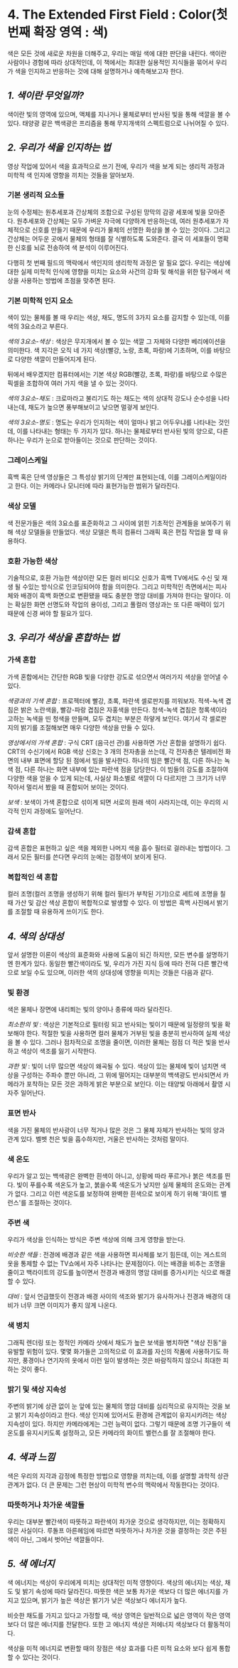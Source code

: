# 4. The Extended First Field : Color(첫 번째 확장 영역 : 색)
색은 모든 것에 새로운 차원을 더해주고, 우리는 매일 색에 대한 판단을 내린다. 색이란 사람이나 경험에 따라 상대적인데, 이 책에서는 최대한
실용적인 지식들을 묶어서 우리가 색을 인지하고 반응하는 것에 대해 설명하거나 예측해보고자 한다.

## _1. 색이란 무엇일까?_
색이란 빛의 영역에 있으며, 액체를 지나거나 물체로부터 반사된 빛을 통해 색깔을 볼 수 있다. 태양광 같은 백색광은 프리즘을 통해
무지개색의 스펙트럼으로 나뉘어질 수 있다.

## _2. 우리가 색을 인지하는 법_
영상 작업에 있어서 색을 효과적으로 쓰기 전에, 우리가 색을 보게 되는 생리적 과정과 미학적 색 인지에 영향을 끼치는 것들을 알아보자.

### 기본 생리적 요소들
눈의 수정체는 원추세포과 간상체의 조합으로 구성된 망막의 감광 세포에 빛을 모아준다. 원추세포와 간상체는 모두 가벼운 자극에 다양하게 반응하는데, 여러 원추세포가 자체적으로 신호를 만들기 때문에 우리가 물체의 선명한 화상을 볼 수 있는 것이다. 그리고 간상체는 어두운 곳에서 물체의 형태를 잘 식별하도록 도와준다. 결국 이 세포들이 명확한 신호를 뇌로 전송하여 색 분석이 이루어진다.

다행히 첫 번째 필드의 맥락에서 색인지의 생리학적 과정은 알 필요 없다. 우리는 색상에 대한 실제 미학적 인식에 영향을 미치는 요소와 사건의 강화 및 해석을 위한 탐구에서 색상을 사용하는 방법에 초점을 맞추면 된다.

### 기본 미학적 인지 요소
색이 있는 물체를 볼 때 우리는 색상, 채도, 명도의 3가지 요소를 감지할 수 있는데, 이를 색의 3요소라고 부른다.

_색의 3요소-색상_ : 색상은 무지개에서 볼 수 있는 색깔 그 자체와 다양한 베리에이션을 의미한다. 색 지각은 오직 네 가지 색상(빨강, 노랑, 초록, 파랑)에  기초하며, 이를 바탕으로 다양한 색깔이 만들어지게 된다. 

뒤에서 배우겠지만 컴퓨터에서는 기본 색상 RGB(빨강, 초록, 파랑)를 바탕으로 수많은 픽셀을 조합하여 여러 가지 색을 낼 수 있는 것이다. 

_색의 3요소-채도_ : 크로마라고 불리기도 하는 채도는 색의 상대적 강도나 순수성을 나타내는데, 채도가 높으면 풍부해보이고 낮으면 멀겋게 보인다.

_색의 3요소-명도_ : 명도는 우리가 인지하는 색이 얼마나 밝고 어두우냐를 나타내는 것인데, 이를 나타내는 형태는 두 가지가 있다. 하나는 물체로부터 반사된 빛의 양으로, 다른 하나는 우리가 눈으로 받아들이는 것으로 판단하는 것이다.

### 그레이스케일
흑백 혹은 단색 영상들은 그 특성상 밝기의 단계만 표현되는데, 이를 그레이스케일이라고 한다. 이는 카메라나 모니터에 따라 표현가능한 범위가 달라진다.

### 색상 모델
색 전문가들은 색의 3요소를 표준화하고 그 사이에 얽힌 기초적인 관계들을 보여주기 위해 색상 모델들을 만들었다. 색상 모델은 특히 컴퓨터 그래픽 혹은 편집 작업을 할 때 유용하다.

### 호환 가능한 색상
기술적으로, 호환 가능한 색상이란 모든 컬러 비디오 신호가 흑백 TV에서도 수신 및 재생 될 수있는 방식으로 인코딩되어야 함을 의미한다. 그리고 미학적인 측면에서는 피사체와 배경이 흑백 화면으로 변환됐을 때도 충분한 명암 대비를 가져야 한다는 말이다. 이는 확실한 화면 선명도와 작업의 용이성, 그리고 풀컬러 영상과는 또 다른 매력이 있기 때문에 신경 써야 할 필요가 있다.

## _3. 우리가 색상을 혼합하는 법_

### 가색 혼합
가색 혼합에서는 간단한 RGB 빛을 다양한 강도로 섞으면서 여러가지 색상을 얻어낼 수 있다.

_색광과의 기색 혼합_ : 프로젝터에 빨강, 초록, 파란색 셀로판지를 끼워보자. 적색-녹색 겹침은 밝은 노란색을, 빨강-파랑 겹침은 자홍색을 만든다. 청색-녹색 겹침은 청록색이라고하는 
녹색을 띤 청색을 만들며, 모두 겹치는 부분은 하얗게 보인다. 여기서 각 셀로판지의 밝기를 조절해보면 매우 다양한 색상을 만들 수 있다.

_영상에서의 가색 혼합_ : 구식 CRT (음극선 관)를 사용하면 가산 혼합을 설명하기 쉽다. CRT의 수신기에서 RGB 색상 신호는 3 개의 전자총을 쓰는데, 각 전자총은 텔레비전 화면의 내부 표면에 할당 된 점에서 빔을 발사한다. 하나의 빔은 빨간색 점, 다른 하나는 녹색 점, 다른 하나는 화면 내부에 있는 파란색 점을 담당한다. 이 빔들의 강도를 조절하여 다양한 색을 얻을 수 있게 되는데, 사실상 화소별로 색깔이 다 다르지만 그 크기가 너무 작아서 멀리서 봤을 때 혼합되어 보이는 것이다.

_보색_ : 보색이 가색 혼합으로 섞이게 되면 서로의 원래 색이 사라지는데, 이는 우리의 시각적 인지 과정에도 일어난다.

### 감색 혼합
감색 혼합은 표현하고 싶은 색을 제외한 나머지 색을 흡수 필터로 걸러내는 방법이다. 그래서 모든 필터를 쓴다면 우리의 눈에는 검정색이 보이게 된다.

### 복합적인 색 혼합
컬러 조명(컬러 조명을 생성하기 위해 컬러 필터가 부착된 기기)으로 세트에 조명을 칠 때 가산 및 감산 색상 혼합이 복합적으로 발생할 수 있다. 
이 방법은 흑백 사진에서 밝기를 조절할 때 유용하게 쓰이기도 한다.

## _4. 색의 상대성_
앞서 설명한 이론이 색상의 표준화와 사용에 도움이 되긴 하지만, 모든 변수를 설명하기엔 한계가 있다. 동일한 빨간색이라도 빛, 우리가 가진 지식 등에 따라 전혀 다른 빨간색으로 보일 수도 있으며, 이러한 색의 상대성에 영향을 미치는 것들은 다음과 같다.

### 빛 환경
색은 물체나 장면에 내리쬐는 빛의 양이나 종류에 따라 달라진다.

_최소한의 빛_ : 색상은 기본적으로 필터링 되고 반사되는 빛이기 때문에 일정량의 빛을 확보해야 한다. 적절한 빛을 사용하면 컬러 물체가 거부된 빛을 충분히 반사하여 실제 색상을 볼 수 있다. 그러나 점차적으로 조명을 줄이면, 이러한 물체는 점점 더 적은 빛을 반사하고 색상이 색조를 잃기 시작한다. 

_과한 빛_ : 빛이 너무 많으면 색상이 왜곡될 수 있다. 색상이 있는 물체에 빛이 넘치면 색상을 구성하는 주파수 뿐만 아니라, 그 위에 떨어지는 대부분의 백색광도 반사되면서 카메라가 포착하는 모든 것은 과하게 밝은 부분으로 보인다. 이는 태양빛 아래에서 촬영 시 자주 일어난다.

### 표면 반사
색을 가진 물체의 반사광이 너무 적거나 많은 것은 그 물체 자체가 반사하는 빛의 양과 관계 있다. 벨벳 천은 빛을 흡수하지만, 거울은 반사하는 것처럼 말이다.

### 색 온도
우리가 알고 있는 백색광은 완벽한 흰색이 아니고, 상황에 따라 푸르거나 붉은 색조를 띈다. 빛이 푸를수록 색온도가 높고, 붉을수록 색온도가 낮지만 실제 물체의 온도와는 관계가 없다.
그리고 이런 색온도를 보정하여 완벽한 흰색으로 보이게 하기 위해 '화이트 밸런스'를 조절하는 것이다.

### 주변 색
우리가 색상을 인식하는 방식은 주변 색상에 의해 크게 영향을 받는다.

_비슷한 색들_ : 전경에 배경과 같은 색을 사용하면 피사체를 보기 힘든데, 이는 게스트의 옷을 통제할 수 없는 TV쇼에서 자주 나타나는 문제점이다. 이는 배경을 비추는 조명을 줄이고 백라이트의 강도를 높이면서 전경과 배경의 명암 대비를 증가시키는 식으로 해결할 수 있다.

_대비_ : 앞서 언급했듯이 전경과 배경 사이의 색조와 밝기가 유사하거나 전경과 배경의 대비가 너무 크면 이미지가 좋지 않게 나온다.

### 색 병치
그래픽 렌더링 또는 정적인 카메라 샷에서 채도가 높은 보색을 병치하면 "색상 진동"을 유발할 위험이 있다. 몇몇 화가들은 고의적으로 이 효과를 자신의 작품에 사용하기도 하지만, 풍경이나 연기자의 옷에서 이런 일이 발생하는 것은 바람직하지 않으니 최대한 피하는 것이 좋다.

### 밝기 및 색상 지속성
주변의 밝기에 상관 없이 눈 앞에 있는 물체의 명암 대비를 심리적으로 유지하는 것을 보고 밝기 지속성이라고 한다. 색상 인지에 있어서도 환경에 관계없이 유지시키려는 색상 지속성이 있다.
하지만 카메라에게는 그런 능력이 없다. 그렇기 때문에 조명 기구들이 색 온도를 유지시키도록 설정하고, 모든 카메라의 화이트 밸런스를 잘 조절해야 한다.

## _4. 색과 느낌_
색은 우리의 지각과 감정에 특정한 방법으로 영향을 끼치는데, 이를 설명할 과학적 상관관계가 없다. 더 큰 문제는 그런 현상이 미학적 변수의 맥락에서 작동한다는 것이다.

### 따뜻하거나 차가운 색깔들
우리는 대부분 빨간색이 따뜻하고 파란색이 차가운 것으로 생각하지만, 이는 정확하지 않은 사실이다. 루돌프 아른헤임에 따르면 따뜻하거나 차가운 것을 결정하는 것은 주된 색이 아닌, 
그에서 벗어난 색깔들이다.

## _5. 색 에너지_
색 에너지는 색상이 우리에게 미치는 상대적인 미적 영향이다. 색상의 에너지는 색상, 채도 및 밝기 속성에 따라 달라진다. 따뜻한 색은 보통 차가운 색보다 더 많은 에너지를 가지고 있으며, 밝기가 높은 색상은 밝기가 낮은 색상보다 에너지가 높다.

비슷한 채도를 가지고 있다고 가정할 때, 색상 영역은 일반적으로 넓은 영역이 작은 영역보다 더 많은 에너지를 전달한다. 또한 고 에너지 색상은 저에너지 색상보다 더 활동적이다. 

색상을 미적 에너지로 변환할 때의 장점은 색상 효과를 다른 미적 요소와 보다 쉽게 통합할 수 있다는 것이다.
